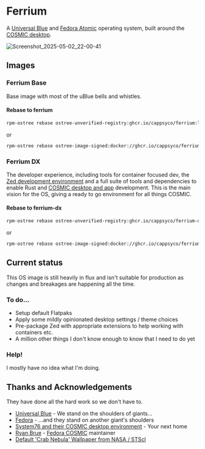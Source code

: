 # Ferrium
A [Universal Blue](https://universal-blue.org/) and [Fedora Atomic](https://fedoraproject.org/atomic-desktops/) operating system, built around the [COSMIC desktop](https://system76.com/cosmic/).

![Screenshot_2025-05-02_22-00-41](https://github.com/user-attachments/assets/77953440-cbc2-4d79-98ab-b05bfe97a256)

## Images
### Ferrium Base
Base image with most of the uBlue bells and whistles.
#### Rebase to ferrium
```sh
rpm-ostree rebase ostree-unverified-registry:ghcr.io/cappsyco/ferrium:latest
```
or
```sh
rpm-ostree rebase ostree-image-signed:docker://ghcr.io/cappsyco/ferrium:latest
```

### Ferrium DX
The developer experience, including tools for container focused dev, the [Zed development environment](https://zed.dev/) and a full suite of tools and dependencies to enable Rust and [COSMIC desktop and app](https://github.com/pop-os/cosmic-epoch) development. This is the main vision for the OS, giving a ready to go environment for all things COSMIC.
#### Rebase to ferrium-dx
```sh
rpm-ostree rebase ostree-unverified-registry:ghcr.io/cappsyco/ferrium-dx:latest
```
or
```sh
rpm-ostree rebase ostree-image-signed:docker://ghcr.io/cappsyco/ferrium-dx:latest
```

## Current status
This OS image is still heavily in flux and isn't suitable for production as changes and breakages are happening all the time.

### To do...
* Setup default Flatpaks
* Apply some mildly opinionated desktop settings / theme choices
* Pre-package Zed with appropriate extensions to help working with containers etc.
* A million other things I don't know enough to know that I need to do yet

### Help!
I mostly have no idea what I'm doing.

## Thanks and Acknowledgements
They have done all the hard work so we don't have to.
* [Universal Blue](https://universal-blue.org/) - We stand on the shoulders of giants...
* [Fedora](https://fedoraproject.org/) - ...and they stand on another giant's shoulders
* [System76 and their COSMIC desktop environment](https://system76.com/cosmic/) - Your next home
* [Ryan Brue](https://codeberg.org/ryanabx) - [Fedora COSMIC](https://fedoraproject.org/atomic-desktops/cosmic/) maintainer
* [Default 'Crab Nebula' Wallpaper from NASA / STScl](https://webbtelescope.org/copyright)
